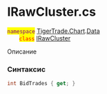 
# IRawCluster.cs
<mark style="color:purple;">`namespace`</mark> [TigerTrade.Chart](../../../TigerTrade.Chart.md).[Data](../../../TigerTrade.Chart/Data.md)  
&nbsp;&nbsp;&nbsp;&nbsp;&nbsp;&nbsp;&nbsp;<mark style="color:red;">`class`</mark> [IRawCluster](../IRawCluster.cs.md)

Описание

### Синтаксис
```csharp
int BidTrades { get; }
```
